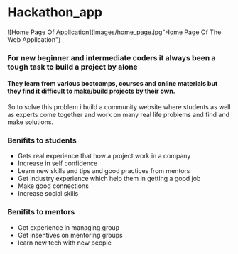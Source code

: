 # Hackathon_app

![Home Page Of Application](images/home_page.jpg"Home Page Of The Web Application")

### For new beginner and intermediate coders it always been a tough task to build a project by alone

#### They learn from various bootcamps, courses and online materials but they find it difficult to make/build projects by their own.

So to solve this problem i build a community website where students as well as experts come together and work on many real life problems and find and make solutions.

### Benifits to students
- Gets real experience that how a project work in a company
- Increase in self confidence 
- Learn new skills and tips and good practices from mentors
- Get industry experience which help them in getting a good job
- Make good connections
- Increase social skills

### Benifits to mentors
- Get experience in managing group
- Get insentives on mentoring groups
- learn new tech with new people
